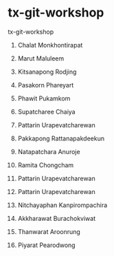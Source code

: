 # tx-git-workshop

tx-git-workshop

1. Chalat Monkhontirapat

2. Marut Maluleem

3. Kitsanapong Rodjing

4. Pasakorn Phareyart

5. Phawit Pukamkom

6. Supatcharee Chaiya

7. Pattarin Urapevatcharewan

8. Pakkapong Rattanapakdeekun

9. Natapatchara Anuroje

10. Ramita Chongcham

11. Pattarin Urapevatcharewan

11. Pattarin Urapevatcharewan

12. Nitchayaphan Kanpirompachira

13. Akkharawat Burachokviwat

15. Thanwarat Aroonrung

16. Piyarat Pearodwong

